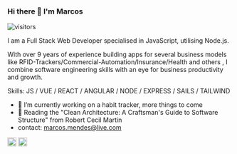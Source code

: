 ### Hi there 👋 I'm Marcos

![visitors](https://visitor-badge.glitch.me/badge?page_id=https://github.com/marcoshmendes)

I am a Full Stack Web Developer specialised in JavaScript, utilising Node.js.

With over 9 years of experience building apps for several business models like RFID-Trackers/Commercial-Automation/Insurance/Health and others , I combine software engineering skills with an eye for business productivity and growth.

Skills: JS / VUE / REACT / ANGULAR / NODE / EXPRESS / SAILS / TAILWIND

- 🔭 I’m currently working on a habit tracker, more things to come 
- 📕 Reading the "Clean Architecture: A Craftsman's Guide to Software Structure" from Robert Cecil Martin
- contact: marcos.mendes@live.com

[<img src='https://cdn.jsdelivr.net/npm/simple-icons@3.0.1/icons/linkedin.svg' alt='linkedin' height='20'>](https://www.linkedin.com/in/marcoshmendes/)  [<img src='https://cdn.jsdelivr.net/npm/simple-icons@3.0.1/icons/twitter.svg' alt='twitter' height='20'>](https://twitter.com/marcoshmendes)  
  

